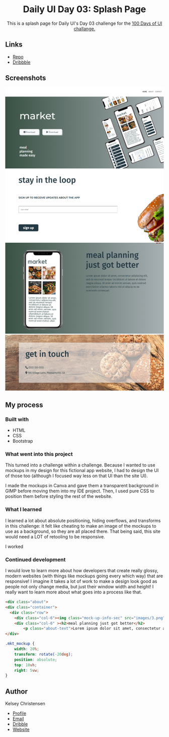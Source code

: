 <h1 align="center">Daily UI Day 03: Splash Page</h1>

<p align="center">
This is a splash page for Daily UI's Day 03 challenge for the <a href="https://www.dailyui.co/"> 100 Days of UI 
challange.</a></p>



## Links

- [Repo](https://github.com/kelseychristensen/Daily-UI-03 "Daily UI Day 03 Repo")
- [Dribbble](https://dribbble.com/shots/19963088-Daily-UI-Day-03-Splash-Page "Dribbble Link")

## Screenshots

![Section 1](screenshot%201.PNG "Top Section")
![Section 2](screenshot%202.PNG "Signup Section")
![Section 3](screenshot%203.PNG "About Section")
![Section 4](screenshot4.PNG "Contact Section")



## My process

### Built with

- HTML
- CSS
- Bootstrap

### What went into this project

This turned into a challenge within a challenge. Because I wanted to use mockups in my design for this fictional app website, I had to design the UI of those too (although I focused way less on that UI than the site UI).

I made the mockups in Canva and gave them a transparent background in GIMP before moving them into my IDE project. Then, I used pure CSS to position them before styling the rest of the website.

### What I learned

I learned a lot about absolute positioning, hiding overflows, and transforms in this challenge: it felt like cheating to make an image of the mockups to use as a background, so they are all placed there. That being said, this site would need a LOT of retooling to be responsive.

I worked 

### Continued development

I would love to learn more about how developers that create really glossy, modern websites (with things like mockups going every which way) that are responsive! I imagine it takes a lot of work to make a design look good as people not only change media, but just their window width and height! I really  want to learn more about what goes into a process like that.

```html
<div class="about">
<div class="container">
  <div class="row">
    <div class="col-6"><img class="mock-up-info-sec" src="images/3.png"></div>
    <div class="col-6" ><h2>meal planning just got better</h2>
        <p class="about-text">Lorem ipsum dolor sit amet, consectetur adipiscing elit, sed do eiusmod tempor incididunt ut labore et dolore magna aliqua. Ut enim ad minim veniam, quis nostrud exercitation ullamco laboris nisi ut aliquip ex ea commodo consequat
</div>

```
```css
.mkt_mockup {
    width: 20%;
    transform: rotate(-20deg);
    position: absolute;
    top: 10vh;
    right: 5vw;
}
```
## Author

Kelsey Christensen

- [Profile](https://github.com/kelseychristensen "Kelsey Christensen")
- [Email](mailto:kelsey.c.christensen@gmail.com?subject=Hi "Hi!")
- [Dribble](https://dribbble.com/kelseychristensen "Hi!")
- [Website](http://kelseychristensen.com/ "Welcome")
